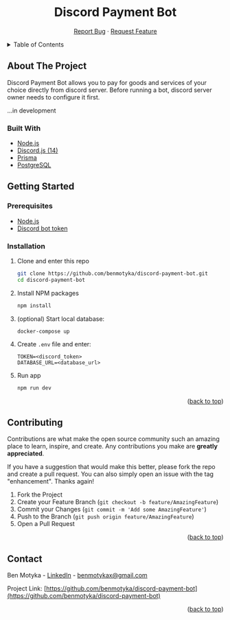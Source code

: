 <a name="readme-top"></a>

<br />
<div align="center">
  <!-- <a href="https://github.com/benmotyka/discord-payment-bot"> -->
    <!-- <img src="readme/banner.png" alt="Banner"> -->
  <!-- </a> -->
  <h1 align="center">Discord Payment Bot</h1>
  <p align="center">
    <a href="https://github.com/benmotyka/discord-payment-bot">Report Bug</a>
    ·
    <a href="https://github.com/benmotyka/discord-payment-bot">Request Feature</a>
  </p>
</div>

<!-- TABLE OF CONTENTS -->
<details>
  <summary>Table of Contents</summary>
  <ol>
    <li>
      <a href="#about-the-project">About The Project</a>
      <ul>
        <li><a href="#built-with">Built With</a></li>
      </ul>
    </li>
    <li>
      <a href="#getting-started">Getting Started</a>
      <ul>
        <li><a href="#prerequisites">Prerequisites</a></li>
        <li><a href="#installation">Installation</a></li>
      </ul>
    </li>
    <li><a href="#contributing">Contributing</a></li>
    <li><a href="#contact">Contact</a></li>
    <li><a href="#acknowledgments">Acknowledgments</a></li>
  </ol>
</details>

<!-- ABOUT THE PROJECT -->

## About The Project

Discord Payment Bot allows you to pay for goods and services of your choice directly from discord server. Before running a bot, discord server owner needs to configure it first.

...in development

### Built With

- [Node.js](https://nodejs.org/)
- [Discord.js (14)](https://discord.js.org/#/)
- [Prisma](https://www.prisma.io/)
- [PostgreSQL](https://www.postgresql.org/)

<!-- GETTING STARTED -->

## Getting Started

### Prerequisites

- [Node.js](https://nodejs.org/)
- [Discord bot token](https://discord.com/developers/docs/topics/oauth2)

### Installation

1. Clone and enter this repo 
   ```sh
   git clone https://github.com/benmotyka/discord-payment-bot.git
   cd discord-payment-bot
   ```
2. Install NPM packages
   ```sh
   npm install
   ```
3. (optional) Start local database:
   ```
   docker-compose up
   ```
4. Create `.env` file and enter:
   ```
   TOKEN=<discord_token>
   DATABASE_URL=<database_url>
   ```
5. Run app
   ```sh
   npm run dev
   ```

<p align="right">(<a href="#readme-top">back to top</a>)</p>

<!-- CONTRIBUTING -->

## Contributing

Contributions are what make the open source community such an amazing place to learn, inspire, and create. Any contributions you make are **greatly appreciated**.

If you have a suggestion that would make this better, please fork the repo and create a pull request. You can also simply open an issue with the tag "enhancement".
Thanks again!

1. Fork the Project
2. Create your Feature Branch (`git checkout -b feature/AmazingFeature`)
3. Commit your Changes (`git commit -m 'Add some AmazingFeature'`)
4. Push to the Branch (`git push origin feature/AmazingFeature`)
5. Open a Pull Request

<p align="right">(<a href="#readme-top">back to top</a>)</p>

## Contact

Ben Motyka - [LinkedIn](https://www.linkedin.com/in/ben-motyka-97a729240/) - benmotykax@gmail.com

Project Link: [https://github.com/benmotyka/discord-payment-bot](https://github.com/benmotyka/discord-payment-bot)

<p align="right">(<a href="#readme-top">back to top</a>)</p>
